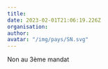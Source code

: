 ```yaml
---
title: 
date: 2023-02-01T21:06:19.226Z
organisation: 
author: 
avatar: "/img/pays/SN.svg"
---
```


Non au 3ème mandat 